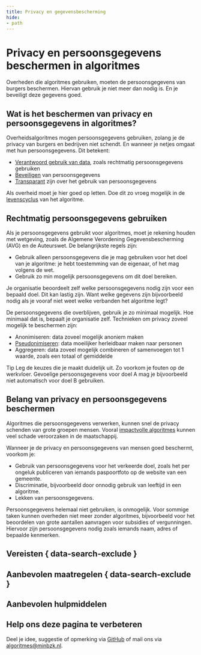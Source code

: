 ```yaml
---
title: Privacy en gegevensbescherming
hide: 
- path
---
```


# Privacy en persoonsgegevens beschermen in algoritmes
Overheden die algoritmes gebruiken, moeten de persoonsgegevens van burgers beschermen. Hiervan gebruik je niet meer dan nodig is. En je beveiligt deze gegevens goed.
 
## Wat is het beschermen van privacy en persoonsgegevens in algoritmes?
Overheidsalgoritmes mogen persoonsgegevens gebruiken, zolang je de privacy van burgers en bedrijven niet schendt. En wanneer je netjes omgaat met hun persoonsgegevens.
Dit betekent:

* [Verantwoord gebruik van data](../data.md), zoals rechtmatig persoonsgegevens gebruiken
* [Beveiligen](../technische-robuustheid-en-veiligheid.md) van persoonsgegevens
* [Transparant](../transparantie.md) zijn over het gebruik van persoonsgegevens

Als overheid moet je hier goed op letten. Doe dit zo vroeg mogelijk in de [levenscyclus](../../levenscyclus.md) van het algoritme.

## Rechtmatig persoonsgegevens gebruiken
Als je persoonsgegevens gebruikt voor algoritmes, moet je rekening houden met wetgeving, zoals de Algemene Verordening Gegevensbescherming (AVG) en de Auteurswet. De belangrijkste regels zijn:

* Gebruik alleen persoonsgegevens die je mag gebruiken voor het doel van je algoritme: je hebt toestemming van de eigenaar, of het mag volgens de wet.
* Gebruik zo min mogelijk persoonsgegevens om dit doel bereiken. 

Je organisatie beoordeelt zelf welke persoonsgegevens nodig zijn voor een bepaald doel. Dit kan lastig zijn. Want welke gegevens zijn bijvoorbeeld nodig als je vooraf niet weet welke verbanden het algoritme legt?

De persoonsgegevens die overblijven, gebruik je zo minimaal mogelijk. Hoe minimaal dat is, bepaalt je organisatie zelf. Technieken om privacy zoveel mogelijk te beschermen zijn:
* Anonimiseren: data zoveel mogelijk anoniem maken
* [Pseudonimiseren](https://www.autoriteitpersoonsgegevens.nl/themas/beveiliging/beveiliging-van-persoonsgegevens/gegevens-pseudonimiseren): data moeilijker herleidbaar maken naar personen
* Aggregeren: data zoveel mogelijk combineren of samenvoegen tot 1 waarde, zoals een totaal of gemiddelde

Tip
Leg de keuzes die je maakt duidelijk uit. Zo voorkom je fouten op de werkvloer. Gevoelige persoonsgegevens voor doel A mag je bijvoorbeeld niet automatisch voor doel B gebruiken.

## Belang van privacy en persoonsgegevens beschermen
Algoritmes die persoonsgegevens verwerken, kunnen snel de privacy schenden van grote groepen mensen. Vooral [impactvolle algoritmes](../overhetalgoritmekader/impact-van-algoritmes.md) kunnen veel schade veroorzaken in de maatschappij.

Wanneer je de privacy en persoonsgegevens van mensen goed beschermt, voorkom je:
* Gebruik van persoonsgegevens voor het verkeerde doel, zoals het per ongeluk publiceren van iemands paspoortfoto op de website van een gemeente.
* Discriminatie, bijvoorbeeld door onnodig gebruik van leeftijd in een algoritme.
* Lekken van persoonsgegevens.

Persoonsgegevens helemaal niet gebruiken, is onmogelijk. Voor sommige taken kunnen overheden niet meer zonder algoritmes, bijvoorbeeld voor het beoordelen van grote aantallen aanvragen voor subsidies of vergunningen. Hiervoor zijn persoonsgegevens nodig zoals iemands naam, adres of bepaalde kenmerken.
 
## Vereisten { data-search-exclude }

<!-- list_vereisten onderwerp/privacy-en-gegevensbescherming no-search no-onderwerp no-rol no-levenscyclus -->


## Aanbevolen maatregelen { data-search-exclude }

<!-- list_maatregelen onderwerp/privacy-en-gegevensbescherming no-search no-onderwerp no-rol no-levenscyclus -->

## Aanbevolen hulpmiddelen


<!-- list_hulpmiddelen onderwerp/privacy-en-gegevensbescherming no-search no-onderwerp no-rol no-levenscyclus no-id -->


## Help ons deze pagina te verbeteren
Deel je idee, suggestie of opmerking via [GitHub](https://github.com/MinBZK/Algoritmekader/issues/new/choose) of mail ons via [algoritmes@minbzk.nl](mailto:algoritmes@minbzk.nl).
